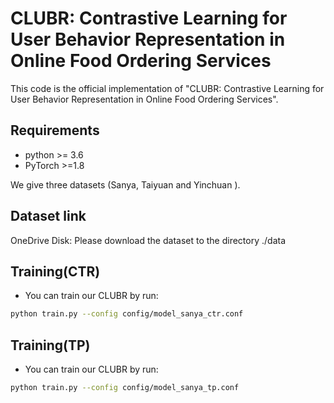 # CLUBR: Contrastive Learning for User Behavior Representation in Online Food Ordering Services
This code is the official implementation of "CLUBR: Contrastive Learning for User Behavior Representation in Online Food Ordering Services".

## Requirements
- python >= 3.6
- PyTorch >=1.8

We give three datasets (Sanya, Taiyuan and Yinchuan ).

## Dataset link
OneDrive Disk:
Please download the dataset to the directory ./data

## Training(CTR)
* You can train our CLUBR by run:
```bash
python train.py --config config/model_sanya_ctr.conf
```

## Training(TP)
* You can train our CLUBR by run:
```bash
python train.py --config config/model_sanya_tp.conf
```
